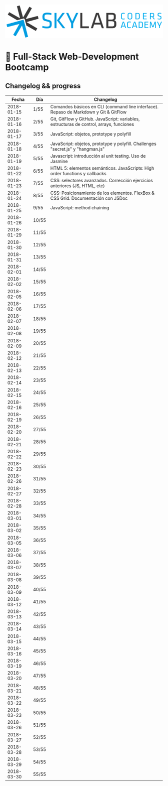 ![Skylab Coders Academy](skylab.png "Skylab Coders Academy")

🚀 Full-Stack Web-Development Bootcamp 
======================================

## Changelog && progress  


|   Fecha    | Día  |   Changelog     |
|------------|------|-----------------|
| 2018-01-15 | 1/55 | Comandos básicos en CLI (command line interface). Repaso de Markdown y Git & GitFlow |
| 2018-01-16 | 2/55 | Git, GitFlow y GitHub. JavaScript: variables, estructuras de control, arrays, funciones |
| 2018-01-17 | 3/55 | JavaScript: objetos, prototype y polyfill |
| 2018-01-18 | 4/55 | JavaScript: objetos, prototype y polyfill. Challenges "secret.js" y "hangman.js" |
| 2018-01-19 | 5/55 | Javascript: introducción al unit testing. Uso de Jasmine |
| 2018-01-22 | 6/55 | HTML 5: elementos semánticos. JavaScripts: High order functions y callbacks |
| 2018-01-23 | 7/55 | CSS: selectores avanzados. Corrección ejercicios anteriores (JS, HTML, etc) |
| 2018-01-24 | 8/55 | CSS: Posicionamiento de los elementos. FlexBox & CSS Grid. Documentación con JSDoc|
| 2018-01-25 | 9/55 | JavaScript: method chaining |
| 2018-01-26 | 10/55 |                 |
| 2018-01-29 | 11/55 |                 |
| 2018-01-30 | 12/55 |                 |
| 2018-01-31 | 13/55 |                 |
| 2018-02-01 | 14/55 |                 |
| 2018-02-02 | 15/55 |                 |
| 2018-02-05 | 16/55 |                 |
| 2018-02-06 | 17/55 |                 |
| 2018-02-07 | 18/55 |                 |
| 2018-02-08 | 19/55 |                 |
| 2018-02-09 | 20/55 |                 |
| 2018-02-12 | 21/55 |                 |
| 2018-02-13 | 22/55 |                 |
| 2018-02-14 | 23/55 |                 |
| 2018-02-15 | 24/55 |                 |
| 2018-02-16 | 25/55 |                 |
| 2018-02-19 | 26/55 |                 |
| 2018-02-20 | 27/55 |                 |
| 2018-02-21 | 28/55 |                 |
| 2018-02-22 | 29/55 |                 |
| 2018-02-23 | 30/55 |                 |
| 2018-02-26 | 31/55 |                 |
| 2018-02-27 | 32/55 |                 |
| 2018-02-28 | 33/55 |                 |
| 2018-03-01 | 34/55 |                 |
| 2018-03-02 | 35/55 |                 |
| 2018-03-05 | 36/55 |                 |
| 2018-03-06 | 37/55 |                 |
| 2018-03-07 | 38/55 |                 |
| 2018-03-08 | 39/55 |                 |
| 2018-03-09 | 40/55 |                 |
| 2018-03-12 | 41/55 |                 |
| 2018-03-13 | 42/55 |                 |
| 2018-03-14 | 43/55 |                 |
| 2018-03-15 | 44/55 |                 |
| 2018-03-16 | 45/55 |                 |
| 2018-03-19 | 46/55 |                 |
| 2018-03-20 | 47/55 |                 |
| 2018-03-21 | 48/55 |                 |
| 2018-03-22 | 49/55 |                 |
| 2018-03-23 | 50/55 |                 |
| 2018-03-26 | 51/55 |                 |
| 2018-03-27 | 52/55 |                 |
| 2018-03-28 | 53/55 |                 |
| 2018-03-29 | 54/55 |                 |
| 2018-03-30 | 55/55 |                 |
